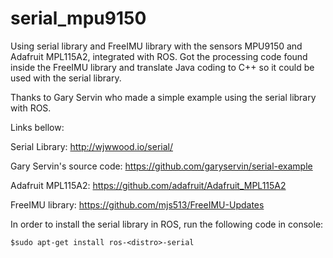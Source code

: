serial_mpu9150
==============

Using serial library and FreeIMU library with the sensors MPU9150 and Adafruit MPL115A2, integrated with ROS. Got the processing code found inside the FreeIMU library and translate Java coding to C++ so it could be used with the serial library.

Thanks to Gary Servin who made a simple example using the serial library with ROS.

Links bellow:

Serial Library: http://wjwwood.io/serial/

Gary Servin's source code: https://github.com/garyservin/serial-example

Adafruit MPL115A2: https://github.com/adafruit/Adafruit_MPL115A2

FreeIMU library: https://github.com/mjs513/FreeIMU-Updates

In order to install the serial library in ROS, run the following code in console:

    $sudo apt-get install ros-<distro>-serial

